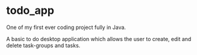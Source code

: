 # todo_app
One of my first ever coding project fully in Java.

A basic to do desktop application which allows the user to create, edit and delete task-groups and tasks.
